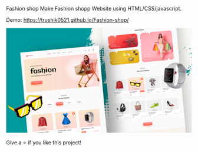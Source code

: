 Fashion shop
Make Fashion shopp Website using HTML/CSS/javascript.

Demo: https://trushik0521.github.io/Fashion-shop/

![Fashion_shop](https://github.com/Trushik0521/Fashion-shop/blob/main/images/fashion.png)

Give a ⭐️ if you like this project!
